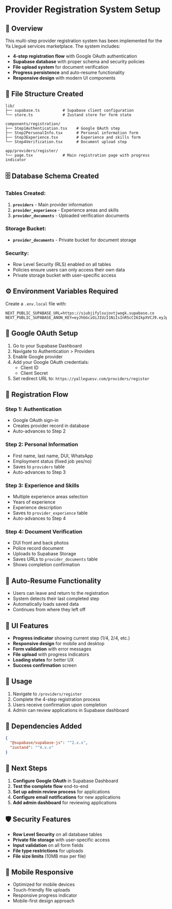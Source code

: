 # Provider Registration System Setup

## 🚀 Overview

This multi-step provider registration system has been implemented for the Ya Llegué services marketplace. The system includes:

- **4-step registration flow** with Google OAuth authentication
- **Supabase database** with proper schema and security policies
- **File upload system** for document verification
- **Progress persistence** and auto-resume functionality
- **Responsive design** with modern UI components

## 📁 File Structure Created

```
lib/
├── supabase.ts          # Supabase client configuration
└── store.ts             # Zustand store for form state

components/registration/
├── Step1Authentication.tsx    # Google OAuth step
├── Step2PersonalInfo.tsx      # Personal information form
├── Step3Experience.tsx        # Experience and skills form
└── Step4Verification.tsx      # Document upload step

app/providers/register/
└── page.tsx             # Main registration page with progress indicator
```

## 🗄️ Database Schema Created

### Tables Created:
1. **`providers`** - Main provider information
2. **`provider_experience`** - Experience areas and skills
3. **`provider_documents`** - Uploaded verification documents

### Storage Bucket:
- **`provider_documents`** - Private bucket for document storage

### Security:
- Row Level Security (RLS) enabled on all tables
- Policies ensure users can only access their own data
- Private storage bucket with user-specific access

## ⚙️ Environment Variables Required

Create a `.env.local` file with:

```env
NEXT_PUBLIC_SUPABASE_URL=https://siubjifylsujovtjwogk.supabase.co
NEXT_PUBLIC_SUPABASE_ANON_KEY=eyJhbGciOiJIUzI1NiIsInR5cCI6IkpXVCJ9.eyJpc3MiOiJzdXBhYmFzZSIsInJlZiI6InNpdWJqaWZ5bHN1am92dGp3b2drIiwicm9sZSI6ImFub24iLCJpYXQiOjE3NDYzNzg1MzMsImV4cCI6MjA2MTk1NDUzM30.Q_lbykZAPlgacB3zinazJLw67d_YqjdMlRRParLr6lE
```

## 🔐 Google OAuth Setup

1. Go to your Supabase Dashboard
2. Navigate to Authentication > Providers
3. Enable Google provider
4. Add your Google OAuth credentials:
   - Client ID
   - Client Secret
5. Set redirect URL to: `https://yalleguesv.com/providers/register`

## 🎯 Registration Flow

### Step 1: Authentication
- Google OAuth sign-in
- Creates provider record in database
- Auto-advances to Step 2

### Step 2: Personal Information
- First name, last name, DUI, WhatsApp
- Employment status (fixed job yes/no)
- Saves to `providers` table
- Auto-advances to Step 3

### Step 3: Experience and Skills
- Multiple experience areas selection
- Years of experience
- Experience description
- Saves to `provider_experience` table
- Auto-advances to Step 4

### Step 4: Document Verification
- DUI front and back photos
- Police record document
- Uploads to Supabase Storage
- Saves URLs to `provider_documents` table
- Shows completion confirmation

## 🔄 Auto-Resume Functionality

- Users can leave and return to the registration
- System detects their last completed step
- Automatically loads saved data
- Continues from where they left off

## 🎨 UI Features

- **Progress indicator** showing current step (1/4, 2/4, etc.)
- **Responsive design** for mobile and desktop
- **Form validation** with error messages
- **File upload** with progress indicators
- **Loading states** for better UX
- **Success confirmation** screen

## 🚀 Usage

1. Navigate to `/providers/register`
2. Complete the 4-step registration process
3. Users receive confirmation upon completion
4. Admin can review applications in Supabase dashboard

## 🔧 Dependencies Added

```json
{
  "@supabase/supabase-js": "^2.x.x",
  "zustand": "^4.x.x"
}
```

## 📝 Next Steps

1. **Configure Google OAuth** in Supabase Dashboard
2. **Test the complete flow** end-to-end
3. **Set up admin review process** for applications
4. **Configure email notifications** for new applications
5. **Add admin dashboard** for reviewing applications

## 🛡️ Security Features

- **Row Level Security** on all database tables
- **Private file storage** with user-specific access
- **Input validation** on all form fields
- **File type restrictions** for uploads
- **File size limits** (10MB max per file)

## 📱 Mobile Responsive

- Optimized for mobile devices
- Touch-friendly file uploads
- Responsive progress indicator
- Mobile-first design approach
